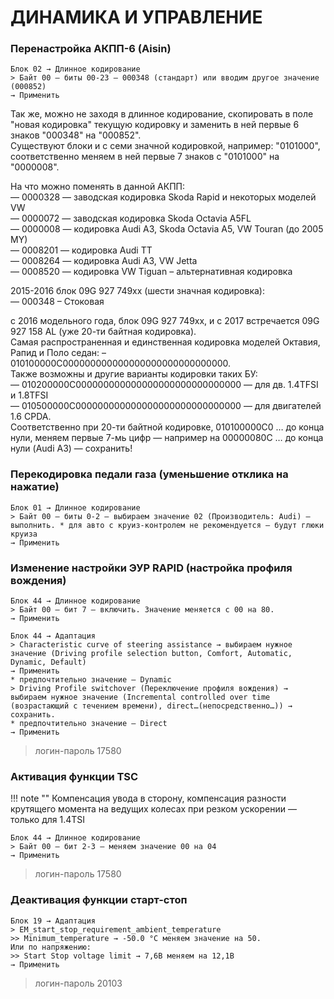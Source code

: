 # ДИНАМИКА И УПРАВЛЕНИЕ

### Перенастройка АКПП-6 (Aisin)
```
Блок 02 → Длинное кодирование  
> Байт 00 – биты 00-23 – 000348 (стандарт) или вводим другое значение (000852)
→ Применить
```

Так же, можно не заходя в длинное кодирование, скопировать в поле "новая кодировка" текущую кодировку и заменить в ней первые 6 знаков "000348" на "000852".  
Существуют блоки и с семи значной кодировкой, например: "0101000", соответственно меняем в ней первые 7 знаков с "0101000" на "0000008".  

На что можно поменять в данной АКПП:  
— 0000328 — заводская кодировка Skoda Rapid и некоторых моделей VW  
— 0000072 — заводская кодировка Skoda Octavia A5FL  
— 0000008 — кодировка Audi A3, Skoda Octavia A5, VW Touran (до 2005 MY)  
— 0008201 — кодировка Audi TT  
— 0008264 — кодировка Audi A3, VW Jetta  
— 0008520 — кодировка VW Tiguan – альтернативная кодировка  

2015-2016 блок 09G 927 749хх (шести значная кодировка):  
— 000348 – Стоковая  

с 2016 модельного года, блок 09G 927 749xx, и с 2017 встречается 09G 927 158 AL (уже 20-ти байтная кодировка).   
Самая распространенная и единственная кодировка моделей Октавия, Рапид и Поло седан: – 010100000C000000000000000000000000000000.  
Также возможны и другие варианты кодировки таких БУ:  
— 010200000C000000000000000000000000000000 — для дв. 1.4TFSI и 1.8TFSI  
— 010500000C000000000000000000000000000000 — для двигателей 1.6 CPDA.  
Соответственно при 20-ти байтной кодировке, 010100000C0 … до конца нули, меняем первые 7-мь цифр — например на 00000080C … до конца нули (Audi A3) — сохранить!

### Перекодировка педали газа (уменьшение отклика на нажатие)
```
Блок 01 → Длинное кодирование  
> Байт 00 – биты 0-2 – выбираем значение 02 (Производитель: Audi) – выполнить. * для авто с круиз-контролем не рекомендуется — будут глюки круиза
→ Применить
```

### Изменение настройки ЭУР RAPID (настройка профиля вождения)
```
Блок 44 → Длинное кодирование  
> Байт 00 – бит 7 – включить. Значение меняется с 00 на 80.
→ Применить
```

```
Блок 44 → Адаптация
> Characteristic curve of steering assistance → выбираем нужное значение (Driving profile selection button, Comfort, Automatic, Dynamic, Default)
→ Применить
* предпочтительно значение – Dynamic
> Driving Profile switchover (Переключение профиля вождения) → выбираем нужное значение (Incremental controlled over time (возрастающий с течением времени), direct…(непосредственно…)) → сохранить.
* предпочтительно значение – Direct
→ Применить
```
> логин-пароль 17580

### Активация функции TSC 

!!! note ""
    Компенсация увода в сторону, компенсация разности крутящего момента на ведущих колесах при резком ускорении — только для 1.4TSI

```
Блок 44 → Длинное кодирование  
> Байт 00 – бит 2-3 – меняем значение 00 на 04
→ Применить
```
> логин-пароль 17580

### Деактивация функции старт-стоп
```
Блок 19 → Адаптация
> EM_start_stop_requirement_ambient_temperature
>> Minimum_temperature → -50.0 °C меняем значение на 50.
Или по напряжению:
>> Start Stop voltage limit → 7,6В меняем на 12,1В
→ Применить
```
> логин-пароль 20103